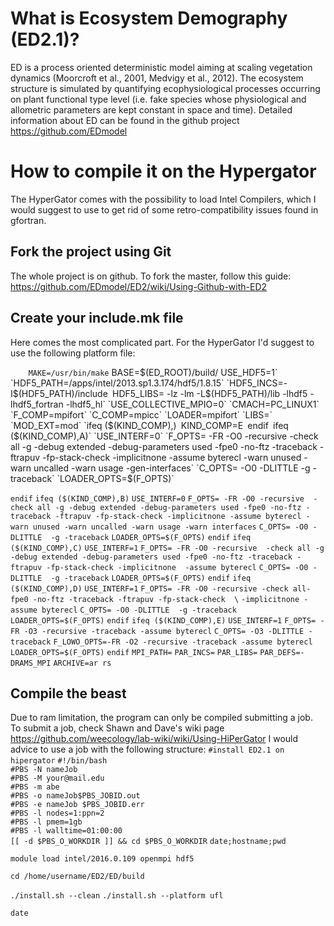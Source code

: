 # What is Ecosystem Demography (ED2.1)?
ED is a process oriented deterministic model aiming at scaling vegetation dynamics (Moorcroft et al., 2001, Medvigy et al., 2012). The ecosystem structure is simulated by quantifying ecophysiological processes occurring on plant functional type level (i.e. fake species whose physiological and allometric parameters are kept constant in space and time). Detailed information about ED can be found in the github project https://github.com/EDmodel

# How to compile it on the Hypergator
The HyperGator comes with the possibility to load Intel Compilers, which I would suggest to use to get rid of some retro-compatibility issues found in gfortran. 

## Fork the project using Git
The whole project is on github. To fork the master, follow this guide: https://github.com/EDmodel/ED2/wiki/Using-Github-with-ED2
## Create your include.mk file
Here comes the most complicated part. For the HyperGator I'd suggest to use the following platform file:

`    MAKE=/usr/bin/make`
     BASE=$(ED_ROOT)/build/
     USE_HDF5=1`
`HDF5_PATH=/apps/intel/2013.sp1.3.174/hdf5/1.8.15`
`HDF5_INCS=-I$(HDF5_PATH)/include`
`HDF5_LIBS= -lz -lm -L$(HDF5_PATH)/lib -lhdf5 -lhdf5_fortran -lhdf5_hl`
`USE_COLLECTIVE_MPIO=0`
`CMACH=PC_LINUX1`
`F_COMP=mpifort`
`C_COMP=mpicc`
`LOADER=mpifort`
`LIBS=`
`MOD_EXT=mod`
`ifeq ($(KIND_COMP),)`
   `KIND_COMP=E`
`endif`
`ifeq ($(KIND_COMP),A)`
   `USE_INTERF=0`
   `F_OPTS= -FR -O0 -recursive  -check all -g -debug extended -debug-parameters used -fpe0 -no-ftz -traceback -ftrapuv -fp-stack-check -implicitnone -assume byterecl -warn unused -warn uncalled -warn usage -gen-interfaces`
   `C_OPTS= -O0 -DLITTLE  -g -traceback`
   `LOADER_OPTS=$(F_OPTS)`

`endif`
`ifeq ($(KIND_COMP),B)`
   `USE_INTERF=0`
   `F_OPTS= -FR -O0 -recursive  -check all -g -debug extended -debug-parameters used -fpe0 -no-ftz -traceback -ftrapuv -fp-stack-check -implicitnone -assume byterecl -warn unused -warn uncalled -warn usage -warn interfaces`
   `C_OPTS= -O0 -DLITTLE  -g -traceback`
   `LOADER_OPTS=$(F_OPTS)`
`endif`
`ifeq ($(KIND_COMP),C)`
   `USE_INTERF=1`
   `F_OPTS= -FR -O0 -recursive  -check all -g -debug extended -debug-parameters used -fpe0 -no-ftz -traceback -ftrapuv -fp-stack-check -implicitnone  -assume byterecl`
   `C_OPTS= -O0 -DLITTLE  -g -traceback`
   `LOADER_OPTS=$(F_OPTS)`
`endif`
`ifeq ($(KIND_COMP),D)`
   `USE_INTERF=1`
   `F_OPTS= -FR -O0 -recursive -check all-fpe0 -no-ftz -traceback -ftrapuv -fp-stack-check  \`
           `-implicitnone -assume byterecl`
   `C_OPTS= -O0 -DLITTLE  -g -traceback`
   `LOADER_OPTS=$(F_OPTS)`
`endif`
`ifeq ($(KIND_COMP),E)`
   `USE_INTERF=1`
   `F_OPTS= -FR -O3 -recursive -traceback -assume byterecl`
   `C_OPTS= -O3 -DLITTLE -traceback`
   `F_LOWO_OPTS=-FR -O2 -recursive -traceback -assume byterecl`
   `LOADER_OPTS=$(F_OPTS)`
   `endif`
`MPI_PATH=`
`PAR_INCS=`
`PAR_LIBS=`
`PAR_DEFS=-DRAMS_MPI`
`ARCHIVE=ar rs`

## Compile the beast
Due to ram limitation, the program can only be compiled submitting a job. To submit a job, check Shawn and Dave's wiki page https://github.com/weecology/lab-wiki/wiki/Using-HiPerGator
I would advice to use a job with the following structure:
`#install ED2.1 on hipergator`
`#!/bin/bash                                                                                                 `
`#PBS -N nameJob                                                                                               `
`#PBS -M your@mail.edu                                                                                   `
`#PBS -m abe                                                                                                 `
`#PBS -o nameJob$PBS_JOBID.out                                                                                 `
`#PBS -e nameJob $PBS_JOBID.err                                                                                 `
`#PBS -l nodes=1:ppn=2                                                                                       `
`#PBS -l pmem=1gb                                                                                            `
`#PBS -l walltime=01:00:00                                                                                   `
`[[ -d $PBS_O_WORKDIR ]] && cd $PBS_O_WORKDIR`
`date;hostname;pwd`

`module load intel/2016.0.109 openmpi hdf5`

`cd /home/username/ED2/ED/build`

`./install.sh --clean`
`./install.sh --platform ufl`

`date`
 